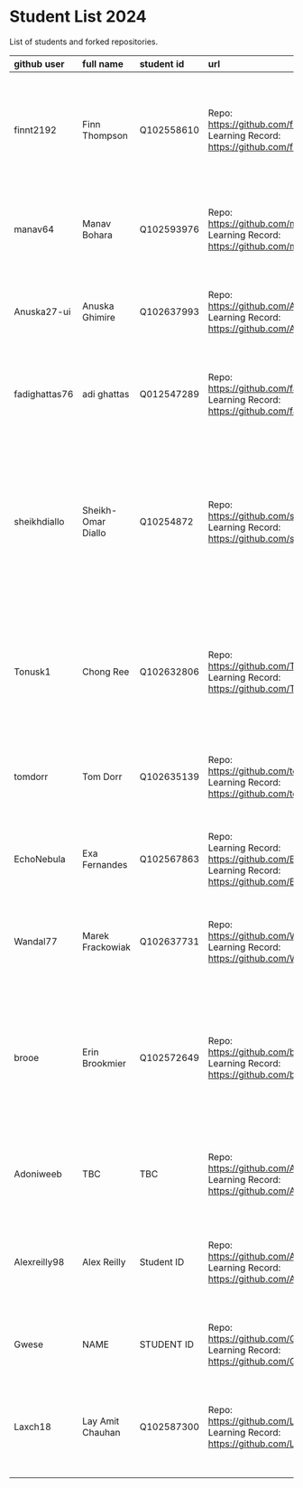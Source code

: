 # Student List 2024

List of students and forked repositories.

|github user| full name | student id | url| progress |
|:----------|:-----------|:-----------|:----|:----
| finnt2192| Finn Thompson |	Q102558610   |Repo:<br>https://github.com/finnt2192/COM304_FOUNDATION_1<br>Learning Record:<br>https://github.com/finnt2192/COM304_FOUNDATION_1/tree/main/myPracticeCourseWork/personal_learning_record| some prior experience , no notes 8/10 <br>nothing 19/11/2024<br>nothing 02/12/2024<br>nothing 10/12/2024|
| manav64 | Manav Bohara | Q102593976   |Repo:<br>https://github.com/manav64/COM304_FOUNDATION_1<br>Learning Record:<br>https://github.com/manav64/COM304_FOUNDATION_1/tree/main/myPracticeCourseWork/personal_learning_record |none 8/10 <br>nothing 19/11/2024<br>nothing 02/12/2024<br>nothing 10/12/2024    |
| Anuska27-ui| Anuska Ghimire |Q102637993   |Repo:<br>https://github.com/Anuska27-ui/COM304_FOUNDATION_1<br>Learning Record:<br>https://github.com/Anuska27-ui/COM304_FOUNDATION_1/tree/main/myPracticeCourseWork/personal_learning_record |none 8/10<br>nothing 19/11/2024<br>nothing 02/12/2024<br>nothing 10/12/2024 |
| fadighattas76| adi ghattas |	Q012547289   |Repo:<br>https://github.com/fadighattas76/COM304_FOUNDATION_1<br>Learning Record:<br>https://github.com/fadighattas76/COM304_FOUNDATION_1/tree/main/myPracticeCourseWork/personal_learning_record  | none 8/10<br>nothing 19/11/2024<br>nothing 02/12/2024<br>nothing 10/12/2024   |
| sheikhdiallo   | Sheikh-Omar Diallo |	Q10254872   |Repo:<br>https://github.com/sheikhdiallo/COM304_FOUNDATION_1<br>Learning Record:<br>https://github.com/sheikhdiallo/COM304_FOUNDATION_1/tree/main/myPracticeCourseWork/personal_learning_record | no prior experience, some notes 8/10<br>some notes sessions 1-4 - (look at formatting) 19/11/2024<br>nothing more 02/12/2024<br>nothing more 10/12/2024   |
| Tonusk1  | Chong Ree| Q102632806   |Repo:<br>https://github.com/Tonusk1/COM304_FOUNDATION_1<br>Learning Record:<br>https://github.com/Tonusk1/COM304_FOUNDATION_1/tree/main/myPracticeCourseWork/personal_learning_record  | prior experience but no further notes 8/10<br>nothing 19/11/2024<br>nothing 02/12/2024<br>nothing 10/12/2024    |
| tomdorr  | Tom Dorr | 	Q102635139    |Repo:<br>https://github.com/tomdorr/COM304_FOUNDATION_1<br>Learning Record:<br>https://github.com/tomdorr/COM304_FOUNDATION_1/tree/main/myPracticeCourseWork/personal_learning_record | none 8/10<br>nothing 19/11/2024<br>nothing 02/12/2024<br>nothing 10/12/2024  |
| EchoNebula  | Exa Fernandes |	Q102567863    |Repo:<br>Learning Record:<br>https://github.com/EchoNebula/COM304_FOUNDATION_1<br>Learning Record:<br>https://github.com/EchoNebula/COM304_FOUNDATION_1/tree/main/myPracticeCourseWork/personal_learning_record  |none 8/10<br>nothing 19/11/2024<br>nothing 02/12/2024<br>nothing 10/12/2024    |
| Wandal77  |  Marek Frackowiak | 	Q102637731    |Repo:<br>https://github.com/Wandal77/COM304_FOUNDATION_1<br>Learning Record:<br>https://github.com/Wandal77/COM304_FOUNDATION_1/tree/main/myPracticeCourseWork/personal_learning_record | none 8/10<br>nothing 19/11/2024<br>nothing 02/12/2024<br>nothing 10/12/2024   |
| brooe   |Erin Brookmier    | Q102572649   |Repo:<br>https://github.com/brooe/COM304<br>Learning Record:<br>https://github.com/brooe/COM304/tree/main/myPracticeCourseWork/personal_learning_record  | some notes 8/10<br>good notes session 1 but nothing after 19/11/2024<br>nothing more 02/12/2024<br>nothing more 10/12/2024   |
| Adoniweeb    | TBC   | TBC   |Repo:<br>https://github.com/Adoniweeb/COM304_FOUNDATION_1/tree/main<br>Learning Record:<br>https://github.com/Adoniweeb/COM304_FOUNDATION_1/tree/main/myPracticeCourseWork/personal_learning_record  |  none 8/10<br>nothing 19/11/2024<br>nothing 02/12/2024<br>nothing 10/12/2024 |
| Alexreilly98    | Alex Reilly  | Student ID   |Repo:<br>https://github.com/Alexreilly98/COM304_FOUNDATION_1<br>Learning Record:<br>https://github.com/Alexreilly98/COM304_FOUNDATION_1/tree/main/myPracticeCourseWork/personal_learning_record   | project plan but no notes 19/11/2024<br>nothing more 02/12/2024<br>nothing 10/12/2024  |
| Gwese    | NAME   | STUDENT ID   |Repo:<br>https://github.com/Gwese/COM304_FOUNDATION_1<br>Learning Record:<br>https://github.com/Gwese/COM304_FOUNDATION_1/tree/main/myPracticeCourseWork/personal_learning_record   | nothing 19/11/2024<br>nothing 02/12/2024<br>nothing 10/12/2024   |
| Laxch18    |  Lay Amit Chauhan   | Q102587300   |Repo:<br>https://github.com/Laxch18/COM304_FOUNDATION_1<br>Learning Record:<br>https://github.com/Laxch18/COM304_FOUNDATION_1/tree/main/myPracticeCourseWork/personal_learning_record  | nothing 19/11/2024<br>nothing 02/12/2024<br>nothing 10/12/2024<br>nothing 08/01/2024   |
|   |    |    |   |    |


